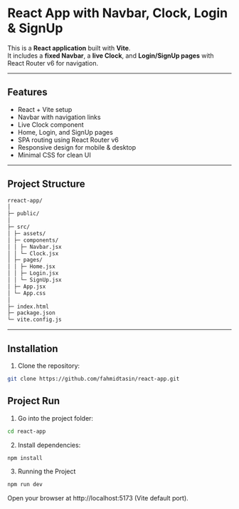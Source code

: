 # React App with Navbar, Clock, Login & SignUp

This is a **React application** built with **Vite**.  
It includes a **fixed Navbar**, a **live Clock**, and **Login/SignUp pages** with React Router v6 for navigation.

---

## Features

- React + Vite setup
- Navbar with navigation links
- Live Clock component
- Home, Login, and SignUp pages
- SPA routing using React Router v6
- Responsive design for mobile & desktop
- Minimal CSS for clean UI

---

## Project Structure
```bash
rreact-app/
│
├─ public/
│
├─ src/
│ ├─ assets/
│ ├─ components/
│ │ ├─ Navbar.jsx
│ │ └─ Clock.jsx
│ ├─ pages/
│ │ ├─ Home.jsx
│ │ ├─ Login.jsx
│ │ └─ SignUp.jsx
│ ├─ App.jsx
│ └─ App.css
│
├─ index.html
├─ package.json
└─ vite.config.js
```
---

## Installation

1. Clone the repository:

```bash
git clone https://github.com/fahmidtasin/react-app.git
```

## Project Run

1. Go into the project folder:
```bash
cd react-app
```
2. Install dependencies:
```bash
npm install
```
3. Running the Project
```bash
npm run dev
```

Open your browser at http://localhost:5173 (Vite default port).
